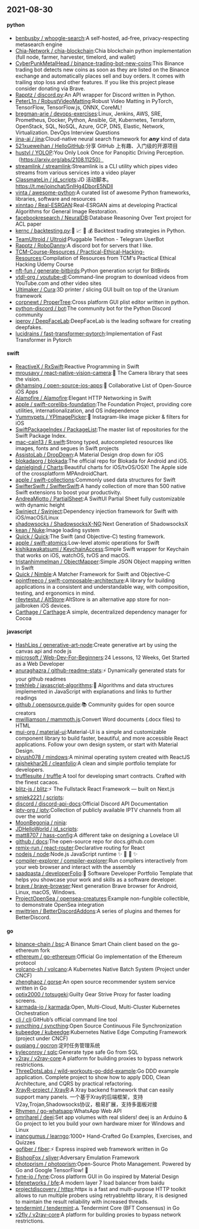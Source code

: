 ## 2021-08-30

#### python
* [benbusby / whoogle-search](https://github.com/benbusby/whoogle-search):A self-hosted, ad-free, privacy-respecting metasearch engine
* [Chia-Network / chia-blockchain](https://github.com/Chia-Network/chia-blockchain):Chia blockchain python implementation (full node, farmer, harvester, timelord, and wallet)
* [CyberPunkMetalHead / binance-trading-bot-new-coins](https://github.com/CyberPunkMetalHead/binance-trading-bot-new-coins):This Binance trading bot detects new coins as soon as they are listed on the Binance exchange and automatically places sell and buy orders. It comes with trailing stop loss and other features. If you like this project please consider donating via Brave.
* [Rapptz / discord.py](https://github.com/Rapptz/discord.py):An API wrapper for Discord written in Python.
* [PeterL1n / RobustVideoMatting](https://github.com/PeterL1n/RobustVideoMatting):Robust Video Matting in PyTorch, TensorFlow, TensorFlow.js, ONNX, CoreML!
* [bregman-arie / devops-exercises](https://github.com/bregman-arie/devops-exercises):Linux, Jenkins, AWS, SRE, Prometheus, Docker, Python, Ansible, Git, Kubernetes, Terraform, OpenStack, SQL, NoSQL, Azure, GCP, DNS, Elastic, Network, Virtualization. DevOps Interview Questions
* [jina-ai / jina](https://github.com/jina-ai/jina):Cloud-native neural search framework for 𝙖𝙣𝙮 kind of data
* [521xueweihan / HelloGitHub](https://github.com/521xueweihan/HelloGitHub):分享 GitHub 上有趣、入门级的开源项目
* [hustvl / YOLOP](https://github.com/hustvl/YOLOP):You Only Look Once for Panopitic Driving Perception.（https://arxiv.org/abs/2108.11250）
* [streamlink / streamlink](https://github.com/streamlink/streamlink):Streamlink is a CLI utility which pipes video streams from various services into a video player
* [ClassmateLin / jd_scripts](https://github.com/ClassmateLin/jd_scripts):JD 活动脚本。https://t.me/joinchat/5nIHg4DborE5NDll
* [vinta / awesome-python](https://github.com/vinta/awesome-python):A curated list of awesome Python frameworks, libraries, software and resources
* [xinntao / Real-ESRGAN](https://github.com/xinntao/Real-ESRGAN):Real-ESRGAN aims at developing Practical Algorithms for General Image Restoration.
* [facebookresearch / NeuralDB](https://github.com/facebookresearch/NeuralDB):Database Reasoning Over Text project for ACL paper
* [kernc / backtesting.py](https://github.com/kernc/backtesting.py):🔎
📈
🐍
💰
Backtest trading strategies in Python.
* [TeamUltroid / Ultroid](https://github.com/TeamUltroid/Ultroid):Pluggable Telethon - Telegram UserBot
* [Rapptz / RoboDanny](https://github.com/Rapptz/RoboDanny):A discord bot for servers that I like.
* [TCM-Course-Resources / Practical-Ethical-Hacking-Resources](https://github.com/TCM-Course-Resources/Practical-Ethical-Hacking-Resources):Compilation of Resources from TCM's Practical Ethical Hacking Udemy Course
* [nft-fun / generate-bitbirds](https://github.com/nft-fun/generate-bitbirds):Python generation script for BitBirds
* [ytdl-org / youtube-dl](https://github.com/ytdl-org/youtube-dl):Command-line program to download videos from YouTube.com and other video sites
* [Ultimaker / Cura](https://github.com/Ultimaker/Cura):3D printer / slicing GUI built on top of the Uranium framework
* [corpnewt / ProperTree](https://github.com/corpnewt/ProperTree):Cross platform GUI plist editor written in python.
* [python-discord / bot](https://github.com/python-discord/bot):The community bot for the Python Discord community
* [iperov / DeepFaceLab](https://github.com/iperov/DeepFaceLab):DeepFaceLab is the leading software for creating deepfakes.
* [lucidrains / fast-transformer-pytorch](https://github.com/lucidrains/fast-transformer-pytorch):Implementation of Fast Transformer in Pytorch

#### swift
* [ReactiveX / RxSwift](https://github.com/ReactiveX/RxSwift):Reactive Programming in Swift
* [mrousavy / react-native-vision-camera](https://github.com/mrousavy/react-native-vision-camera):📸
The Camera library that sees the vision.
* [dkhamsing / open-source-ios-apps](https://github.com/dkhamsing/open-source-ios-apps):📱
Collaborative List of Open-Source iOS Apps
* [Alamofire / Alamofire](https://github.com/Alamofire/Alamofire):Elegant HTTP Networking in Swift
* [apple / swift-corelibs-foundation](https://github.com/apple/swift-corelibs-foundation):The Foundation Project, providing core utilities, internationalization, and OS independence
* [Yummypets / YPImagePicker](https://github.com/Yummypets/YPImagePicker):📸
Instagram-like image picker & filters for iOS
* [SwiftPackageIndex / PackageList](https://github.com/SwiftPackageIndex/PackageList):The master list of repositories for the Swift Package Index.
* [mac-cain13 / R.swift](https://github.com/mac-cain13/R.swift):Strong typed, autocompleted resources like images, fonts and segues in Swift projects
* [AssistoLab / DropDown](https://github.com/AssistoLab/DropDown):A Material Design drop down for iOS
* [blokadaorg / blokada](https://github.com/blokadaorg/blokada):The official repo for Blokada for Android and iOS.
* [danielgindi / Charts](https://github.com/danielgindi/Charts):Beautiful charts for iOS/tvOS/OSX! The Apple side of the crossplatform MPAndroidChart.
* [apple / swift-collections](https://github.com/apple/swift-collections):Commonly used data structures for Swift
* [SwifterSwift / SwifterSwift](https://github.com/SwifterSwift/SwifterSwift):A handy collection of more than 500 native Swift extensions to boost your productivity.
* [AndreaMiotto / PartialSheet](https://github.com/AndreaMiotto/PartialSheet):A SwiftUI Partial Sheet fully customizable with dynamic height
* [Swinject / Swinject](https://github.com/Swinject/Swinject):Dependency injection framework for Swift with iOS/macOS/Linux
* [shadowsocks / ShadowsocksX-NG](https://github.com/shadowsocks/ShadowsocksX-NG):Next Generation of ShadowsocksX
* [kean / Nuke](https://github.com/kean/Nuke):Image loading system
* [Quick / Quick](https://github.com/Quick/Quick):The Swift (and Objective-C) testing framework.
* [apple / swift-atomics](https://github.com/apple/swift-atomics):Low-level atomic operations for Swift
* [kishikawakatsumi / KeychainAccess](https://github.com/kishikawakatsumi/KeychainAccess):Simple Swift wrapper for Keychain that works on iOS, watchOS, tvOS and macOS.
* [tristanhimmelman / ObjectMapper](https://github.com/tristanhimmelman/ObjectMapper):Simple JSON Object mapping written in Swift
* [Quick / Nimble](https://github.com/Quick/Nimble):A Matcher Framework for Swift and Objective-C
* [pointfreeco / swift-composable-architecture](https://github.com/pointfreeco/swift-composable-architecture):A library for building applications in a consistent and understandable way, with composition, testing, and ergonomics in mind.
* [rileytestut / AltStore](https://github.com/rileytestut/AltStore):AltStore is an alternative app store for non-jailbroken iOS devices.
* [Carthage / Carthage](https://github.com/Carthage/Carthage):A simple, decentralized dependency manager for Cocoa

#### javascript
* [HashLips / generative-art-node](https://github.com/HashLips/generative-art-node):Create generative art by using the canvas api and node js
* [microsoft / Web-Dev-For-Beginners](https://github.com/microsoft/Web-Dev-For-Beginners):24 Lessons, 12 Weeks, Get Started as a Web Developer
* [anuraghazra / github-readme-stats](https://github.com/anuraghazra/github-readme-stats):⚡
Dynamically generated stats for your github readmes
* [trekhleb / javascript-algorithms](https://github.com/trekhleb/javascript-algorithms):📝
Algorithms and data structures implemented in JavaScript with explanations and links to further readings
* [github / opensource.guide](https://github.com/github/opensource.guide):📚
Community guides for open source creators
* [mwilliamson / mammoth.js](https://github.com/mwilliamson/mammoth.js):Convert Word documents (.docx files) to HTML
* [mui-org / material-ui](https://github.com/mui-org/material-ui):Material-UI is a simple and customizable component library to build faster, beautiful, and more accessible React applications. Follow your own design system, or start with Material Design.
* [piyush078 / mindows](https://github.com/piyush078/mindows):A minimal operating system created with ReactJS
* [rajshekhar26 / cleanfolio](https://github.com/rajshekhar26/cleanfolio):A clean and simple portfolio template for developers.
* [trufflesuite / truffle](https://github.com/trufflesuite/truffle):A tool for developing smart contracts. Crafted with the finest cacaos.
* [blitz-js / blitz](https://github.com/blitz-js/blitz):⚡️
The Fullstack React Framework — built on Next.js
* [smiek2221 / scripts](https://github.com/smiek2221/scripts):
* [discord / discord-api-docs](https://github.com/discord/discord-api-docs):Official Discord API Documentation
* [iptv-org / iptv](https://github.com/iptv-org/iptv):Collection of publicly available IPTV channels from all over the world
* [MoonBegonia / ninja](https://github.com/MoonBegonia/ninja):
* [JDHelloWorld / jd_scripts](https://github.com/JDHelloWorld/jd_scripts):
* [matt8707 / hass-config](https://github.com/matt8707/hass-config):A different take on designing a Lovelace UI
* [github / docs](https://github.com/github/docs):The open-source repo for docs.github.com
* [remix-run / react-router](https://github.com/remix-run/react-router):Declarative routing for React
* [nodejs / node](https://github.com/nodejs/node):Node.js JavaScript runtime
✨
🐢
🚀
✨
* [compiler-explorer / compiler-explorer](https://github.com/compiler-explorer/compiler-explorer):Run compilers interactively from your web browser and interact with the assembly
* [saadpasta / developerFolio](https://github.com/saadpasta/developerFolio):🚀
Software Developer Portfolio Template that helps you showcase your work and skills as a software developer.
* [brave / brave-browser](https://github.com/brave/brave-browser):Next generation Brave browser for Android, Linux, macOS, Windows.
* [ProjectOpenSea / opensea-creatures](https://github.com/ProjectOpenSea/opensea-creatures):Example non-fungible collectible, to demonstrate OpenSea integration
* [mwittrien / BetterDiscordAddons](https://github.com/mwittrien/BetterDiscordAddons):A series of plugins and themes for BetterDiscord.

#### go
* [binance-chain / bsc](https://github.com/binance-chain/bsc):A Binance Smart Chain client based on the go-ethereum fork
* [ethereum / go-ethereum](https://github.com/ethereum/go-ethereum):Official Go implementation of the Ethereum protocol
* [volcano-sh / volcano](https://github.com/volcano-sh/volcano):A Kubernetes Native Batch System (Project under CNCF)
* [zhenghaoz / gorse](https://github.com/zhenghaoz/gorse):An open source recommender system service written in Go
* [optix2000 / totsugeki](https://github.com/optix2000/totsugeki):Guilty Gear Strive Proxy for faster loading screens.
* [karmada-io / karmada](https://github.com/karmada-io/karmada):Open, Multi-Cloud, Multi-Cluster Kubernetes Orchestration
* [cli / cli](https://github.com/cli/cli):GitHub’s official command line tool
* [syncthing / syncthing](https://github.com/syncthing/syncthing):Open Source Continuous File Synchronization
* [kubeedge / kubeedge](https://github.com/kubeedge/kubeedge):Kubernetes Native Edge Computing Framework (project under CNCF)
* [ouqiang / gocron](https://github.com/ouqiang/gocron):定时任务管理系统
* [kyleconroy / sqlc](https://github.com/kyleconroy/sqlc):Generate type safe Go from SQL
* [v2ray / v2ray-core](https://github.com/v2ray/v2ray-core):A platform for building proxies to bypass network restrictions.
* [ThreeDotsLabs / wild-workouts-go-ddd-example](https://github.com/ThreeDotsLabs/wild-workouts-go-ddd-example):Go DDD example application. Complete project to show how to apply DDD, Clean Architecture, and CQRS by practical refactoring.
* [XrayR-project / XrayR](https://github.com/XrayR-project/XrayR):A Xray backend framework that can easily support many panels. 一个基于Xray的后端框架，支持V2ay,Trojan,Shadowsocks协议，极易扩展，支持多面板对接
* [Rhymen / go-whatsapp](https://github.com/Rhymen/go-whatsapp):WhatsApp Web API
* [omriharel / deej](https://github.com/omriharel/deej):Set app volumes with real sliders! deej is an Arduino & Go project to let you build your own hardware mixer for Windows and Linux
* [inancgumus / learngo](https://github.com/inancgumus/learngo):1000+ Hand-Crafted Go Examples, Exercises, and Quizzes
* [gofiber / fiber](https://github.com/gofiber/fiber):⚡️
Express inspired web framework written in Go
* [BishopFox / sliver](https://github.com/BishopFox/sliver):Adversary Emulation Framework
* [photoprism / photoprism](https://github.com/photoprism/photoprism):Open-Source Photo Management. Powered by Go and Google TensorFlow!
🌈
* [fyne-io / fyne](https://github.com/fyne-io/fyne):Cross platform GUI in Go inspired by Material Design
* [bfenetworks / bfe](https://github.com/bfenetworks/bfe):A modern layer 7 load balancer from baidu
* [projectdiscovery / httpx](https://github.com/projectdiscovery/httpx):httpx is a fast and multi-purpose HTTP toolkit allows to run multiple probers using retryablehttp library, it is designed to maintain the result reliability with increased threads.
* [tendermint / tendermint](https://github.com/tendermint/tendermint):⟁ Tendermint Core (BFT Consensus) in Go
* [v2fly / v2ray-core](https://github.com/v2fly/v2ray-core):A platform for building proxies to bypass network restrictions.
